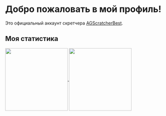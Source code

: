 <h1>Добро пожаловать в мой профиль!</h1>
Это официальный аккаунт скретчера <a href="https://scratch.mit.edu/users/AGScratcherBest-2">AGScratcherBest</a>.
<h2>Моя статистика</h2>
<a href="https://github.com/anuraghazra/github-readme-stats">
  <img height=200 align="center" src="https://github-readme-stats.vercel.app/api?username=AGScratcherBest&show_icons=true&theme=github_dark&locale=ru&custom_title=%D0%9C%D0%BE%D1%8F%20%D1%81%D1%82%D0%B0%D1%82%D0%B8%D1%81%D1%82%D0%B8%D0%BA%D0%B0%3A&rank_icon=github" />
</a>
<a href="https://github.com/anuraghazra/convoychat">
  <img height=200 align="center" src="https://github-readme-stats.vercel.app/api/top-langs?username=AGScratcherBest&layout=donut-vertical&langs_count=8&card_width=320&locale=ru&theme=github_dark" />
</a>
